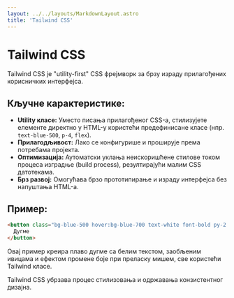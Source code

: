 ```yaml
---
layout: ../../layouts/MarkdownLayout.astro
title: 'Tailwind CSS' 
---
```

# Tailwind CSS

Tailwind CSS је "utility-first" CSS фрејмворк за брзу израду прилагођених корисничких интерфејса.

## Кључне карактеристике:

*   **Utility класе:** Уместо писања прилагођеног CSS-а, стилизујете елементе директно у HTML-у користећи предефинисане класе (нпр. `text-blue-500`, `p-4`, `flex`).
*   **Прилагодљивост:** Лако се конфигурише и проширује према потребама пројекта.
*   **Оптимизација:** Аутоматски уклања неискоришћене стилове током процеса изградње (build process), резултирајући малим CSS датотекама.
*   **Брз развој:** Омогућава брзо прототипирање и израду интерфејса без напуштања HTML-а.

## Пример:

```html
<button class="bg-blue-500 hover:bg-blue-700 text-white font-bold py-2 px-4 rounded">
  Дугме
</button>
```

Овај пример креира плаво дугме са белим текстом, заобљеним ивицама и ефектом промене боје при преласку мишем, све користећи Tailwind класе.

Tailwind CSS убрзава процес стилизовања и одржавања конзистентног дизајна.
